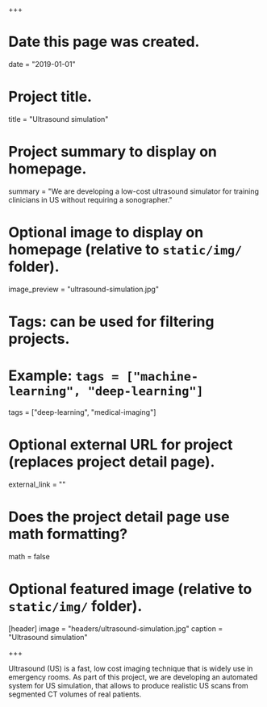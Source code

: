 +++
# Date this page was created.
date = "2019-01-01"

# Project title.
title = "Ultrasound simulation"

# Project summary to display on homepage.
summary = "We are developing a low-cost ultrasound simulator for training clinicians in US without requiring a sonographer."

# Optional image to display on homepage (relative to `static/img/` folder).
image_preview = "ultrasound-simulation.jpg"

# Tags: can be used for filtering projects.
# Example: `tags = ["machine-learning", "deep-learning"]`
tags = ["deep-learning", "medical-imaging"]

# Optional external URL for project (replaces project detail page).
external_link = ""

# Does the project detail page use math formatting?
math = false

# Optional featured image (relative to `static/img/` folder).
[header]
image = "headers/ultrasound-simulation.jpg"
caption = "Ultrasound simulation"

+++

Ultrasound (US) is a fast, low cost imaging technique that is widely use in emergency rooms. As part of this project, we are developing an automated system for US simulation, that allows to produce realistic US scans from segmented CT volumes of real patients.